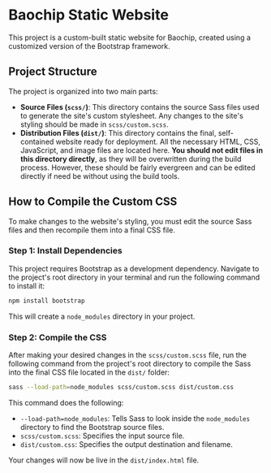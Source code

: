 # Baochip Static Website

This project is a custom-built static website for Baochip, created using a customized version of the Bootstrap framework.

## Project Structure

The project is organized into two main parts:

-   **Source Files (`scss/`)**: This directory contains the source Sass files used to generate the site's custom stylesheet. Any changes to the site's styling should be made in `scss/custom.scss`.
-   **Distribution Files (`dist/`)**: This directory contains the final, self-contained website ready for deployment. All the necessary HTML, CSS, JavaScript, and image files are located here. **You should not edit files in this directory directly**, as they will be overwritten during the build process. However, these should be fairly evergreen and can be edited directly if need be without using the build tools.

## How to Compile the Custom CSS

To make changes to the website's styling, you must edit the source Sass files and then recompile them into a final CSS file.

### Step 1: Install Dependencies

This project requires Bootstrap as a development dependency. Navigate to the project's root directory in your terminal and run the following command to install it:

```bash
npm install bootstrap
```
This will create a `node_modules` directory in your project.

### Step 2: Compile the CSS

After making your desired changes in the `scss/custom.scss` file, run the following command from the project's root directory to compile the Sass into the final CSS file located in the `dist/` folder:

```bash
sass --load-path=node_modules scss/custom.scss dist/custom.css
```

This command does the following:
-   `--load-path=node_modules`: Tells Sass to look inside the `node_modules` directory to find the Bootstrap source files.
-   `scss/custom.scss`: Specifies the input source file.
-   `dist/custom.css`: Specifies the output destination and filename.

Your changes will now be live in the `dist/index.html` file.

